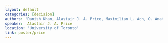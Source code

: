 ```yaml
---
layout: default
categories: [decision]
authors: 'Danish Khan, Alastair J. A. Price, Maximilian L. Ach, O. Anatole von Lilienfeld'
speaker:  Alastair J. A. Price 
location: 'University of Toronto'
link: poster/price
---
```

